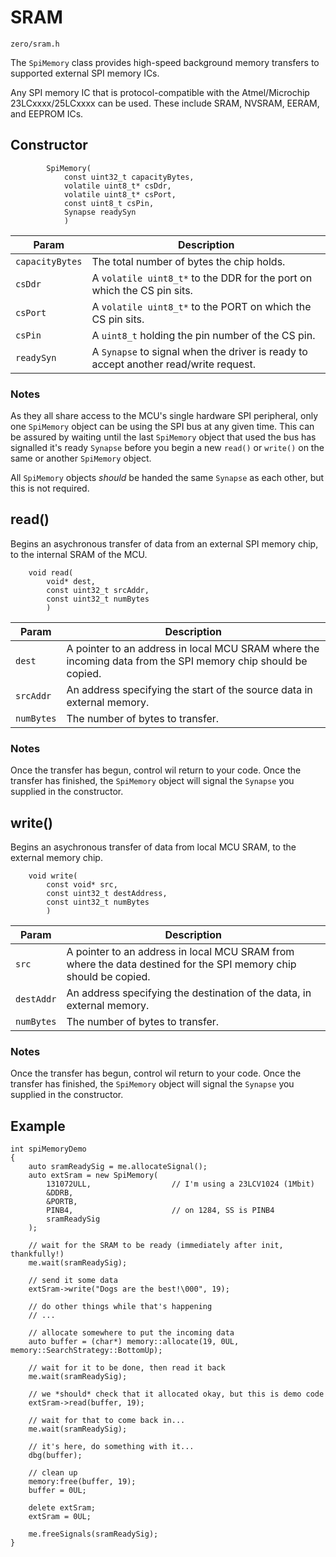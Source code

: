 # SRAM
```zero/sram.h```

The ```SpiMemory``` class provides high-speed background memory transfers to supported external SPI memory ICs.

Any SPI memory IC that is protocol-compatible with the Atmel/Microchip 23LCxxxx/25LCxxxx can be used. These include SRAM, NVSRAM, EERAM, and EEPROM ICs.

## Constructor
```
        SpiMemory(
            const uint32_t capacityBytes,
            volatile uint8_t* csDdr,
            volatile uint8_t* csPort,
            const uint8_t csPin,
            Synapse readySyn
            )
```
|Param|Description|
|-----|-----------|
|```capacityBytes```|The total number of bytes the chip holds.|
|```csDdr```|A ```volatile uint8_t*``` to the DDR for the port on which the CS pin sits.|
|```csPort```|A ```volatile uint8_t*``` to the PORT on which the CS pin sits.|
|```csPin```|A ```uint8_t``` holding the pin number of the CS pin.|
|```readySyn```|A ```Synapse``` to signal when the driver is ready to accept another read/write request.|

### Notes
As they all share access to the MCU's single hardware SPI peripheral, only one ```SpiMemory``` object can be using the SPI bus at any given time. This can be assured by waiting until the last ```SpiMemory``` object that used the bus has signalled it's ready ```Synapse``` before you begin a new ```read()``` or ```write()``` on the same or another ```SpiMemory``` object.

All ```SpiMemory``` objects *should* be handed the same ```Synapse``` as each other, but this is not required.

## read()
Begins an asychronous transfer of data from an external SPI memory chip, to the internal SRAM of the MCU.

```
    void read(
        void* dest,
        const uint32_t srcAddr,
        const uint32_t numBytes
        )
```
|Param|Description|
|-----|-----------|
|```dest```|A pointer to an address in local MCU SRAM where the incoming data from the SPI memory chip should be copied.|
|```srcAddr```|An address specifying the start of the source data in external memory.|
|```numBytes```|The number of bytes to transfer.|

### Notes
Once the transfer has begun, control wil return to your code. Once the transfer has finished, the ```SpiMemory``` object will signal the ```Synapse``` you supplied in the constructor.

## write()
Begins an asychronous transfer of data from local MCU SRAM, to the external memory chip.

```
    void write(
        const void* src,
        const uint32_t destAddress,
        const uint32_t numBytes
        )
```
|Param|Description|
|-----|-----------|
|```src```|A pointer to an address in local MCU SRAM from where the data destined for the SPI memory chip should be copied.|
|```destAddr```|An address specifying the destination of the data, in external memory.|
|```numBytes```|The number of bytes to transfer.|

### Notes
Once the transfer has begun, control wil return to your code. Once the transfer has finished, the ```SpiMemory``` object will signal the ```Synapse``` you supplied in the constructor.

## Example
```
int spiMemoryDemo
{
    auto sramReadySig = me.allocateSignal();
    auto extSram = new SpiMemory(
        131072ULL,                  // I'm using a 23LCV1024 (1Mbit)
        &DDRB,
        &PORTB,
        PINB4,                      // on 1284, SS is PINB4
        sramReadySig
    );

    // wait for the SRAM to be ready (immediately after init, thankfully!)
    me.wait(sramReadySig);

    // send it some data
    extSram->write("Dogs are the best!\000", 19);

    // do other things while that's happening
    // ...

    // allocate somewhere to put the incoming data
    auto buffer = (char*) memory::allocate(19, 0UL, memory::SearchStrategy::BottomUp);

    // wait for it to be done, then read it back
    me.wait(sramReadySig);

    // we *should* check that it allocated okay, but this is demo code
    extSram->read(buffer, 19);

    // wait for that to come back in...
    me.wait(sramReadySig);

    // it's here, do something with it...
    dbg(buffer);

    // clean up
    memory:free(buffer, 19);
    buffer = 0UL;

    delete extSram;
    extSram = 0UL;

    me.freeSignals(sramReadySig);
}
```
